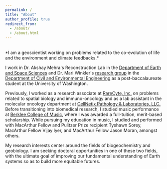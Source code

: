 ```yaml
---
permalink: /
title: "About"
author_profile: true
redirect_from: 
  - /about/
  - /about.html
---
```


<br>
*I am a geoscientist working on problems related to the co-evolution of life and the environment and climate feedbacks.*

I work in Dr. Akshay Mehra's Reconstruction Lab in the <a href='https://www.ess.uw.edu/'>Department of Earth and Space Sciences</a> and Dr. Mari Winkler's <a href='https://winklerlab.com/'>research group</a> in the <a href='https://www.ce.washington.edu/'>Department of Civil and Environmental Engineering</a> as a post-baccalaureate student at the University of Washington.

Previously, I worked as a research associate at <a href="https://rarecyte.com/">RareCyte, Inc.</a> on problems related to spatial biology and immuno-oncology and as a lab assistant in the molecular oncology department at <a href="https://cellnetix.com/">CellNetix Pathology & Laboratories, LLC.</a> Before transitioning into biomedical research, I studied music performance at <a href="https://college.berklee.edu/">Berklee College of Music</a>, where I was awarded a full-tuition, merit-based scholarship. While pursuing my education in music, I studied and performed with MacArthur Fellow and Pulitzer Prize recipient Tyshawn Sorey, MacArthur Fellow Vijay Iyer, and MacArthur Fellow Jason Moran, amongst others.

My research interests center around the fields of biogeochemistry and geobiology. I am seeking doctoral opportunities in one of these two fields, with the ultimate goal of improving our fundamental understanding of Earth systems so as to build more equitable futures.